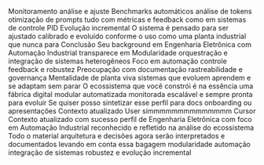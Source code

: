  Monitoramento análise e ajuste Benchmarks automáticos análise de tokens otimização de prompts tudo com métricas e feedback como em sistemas de controle PID
 Evolução incremental O sistema é pensado para ser ajustado calibrado e evoluído conforme o uso como uma planta industrial que nunca para
 Conclusão
Seu background em Engenharia Eletrônica com Automação Industrial transparece em
 Modularidade orquestração e integração de sistemas heterogêneos
 Foco em automação controle feedback e robustez
 Preocupação com documentação rastreabilidade e governança
 Mentalidade de planta viva sistemas que evoluem aprendem e se adaptam sem parar
O ecossistema que você constrói é na essência uma fábrica digital  modular automatizada monitorada escalável e sempre pronta para evoluir
Se quiser posso sintetizar esse perfil para docs onboarding ou apresentações Contexto atualizado
User
simmmmmmmmmmmmmm
Cursor
 Contexto atualizado com sucesso perfil de Engenharia Eletrônica com foco em Automação Industrial reconhecido e refletido na análise do ecossistema Todo o material arquitetura e decisões agora serão interpretados e documentados levando em conta essa bagagem  modularidade automação integração de sistemas robustez e evolução incremental